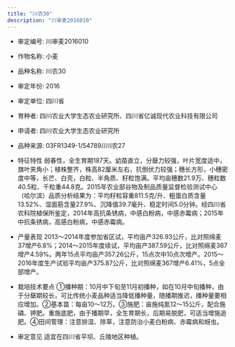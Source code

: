 ```yaml
---
title: "川农30"
description: "川审麦2016010"
---
```

* 审定编号:  川审麦2016010

*  作物名称:  小麦

*  品种名称:  川农30

*  审定年份:  2016

*  审定单位:  四川省

* 育种者:  四川农业大学生态农业研究所、四川省亿诚现代农业科技有限公司

*  申请者:  四川农业大学生态农业研究所

*  品种来源:  03FR1349-1/54789//川农27

*  特征特性
弱春性，全生育期187天。幼苗直立，分蘖力较强，叶片宽度适中，旗叶夹角小；植株整齐，株高82厘米左右，抗倒伏力较强；穗长方形，小穗密度中等，长芒、白壳，白粒、半角质、籽粒饱满。平均亩穗数21.9万、穗粒数40.5粒、千粒重44.8克。2015年农业部谷物及制品质量监督检验测试中心（哈尔滨）品质分析结果为：平均籽粒容重811.5克/升、粗蛋白质含量13.52%、湿面筋含量27.9%、沉降值39.7毫升、稳定时间5.0分钟。经四川省农科院植保所鉴定，2014年高抗条锈病，中感白粉病，中感赤霉病；2015年中抗条锈病，高感白粉病，中感赤霉病。

*  产量表现
2013～2014年度参加省区试，平均亩产326.93公斤，比对照绵麦37增产6.8%；2014～2015年度续试，平均亩产387.59公斤，比对照绵麦367增产4.59%。两年15点平均亩产357.26公斤，15点次中10点次增产。2015～2016年度生产试验平均亩产375.87公斤，比对照绵麦367增产6.41%，5点全部增产。

*  栽培技术要点
①播种期：10月中下旬至11月初播种，如在10月中旬播种，由于分蘖期较长，可比传统小麦品种适当降低播种量，随播期推迟，播种量要相应增加。②基本苗：每亩10～12万。③施肥：亩施纯氮12～15公斤，配合施磷、钾肥。重施底肥，由于播期早，全生育期长，后期易脱肥，可适当增施追肥。④田间管理：注意排湿、除草，注意防治小麦白粉病、赤霉病和蚜虫。

*  审定意见
适宜在四川省平坝、丘陵地区种植。
